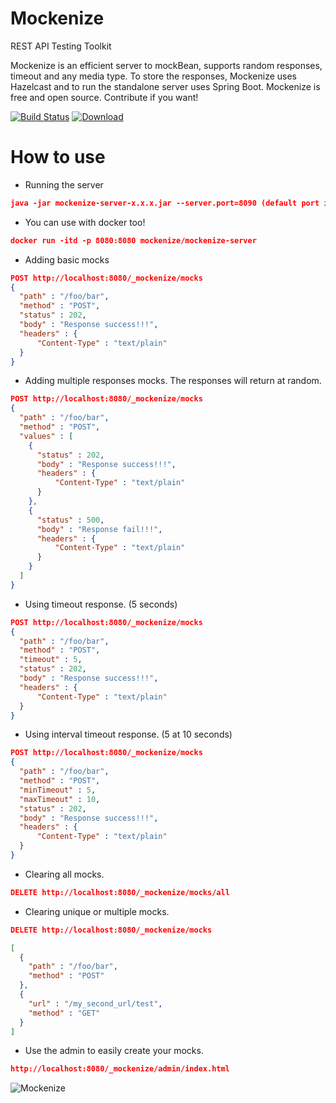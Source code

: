 # Mockenize
REST API Testing Toolkit

Mockenize is an efficient server to mockBean, supports random responses, timeout and any media type. To store the responses, Mockenize uses Hazelcast and to run the standalone server uses Spring Boot.
Mockenize is free and open source. Contribute if you want!

[![Build Status](https://travis-ci.org/Mockenize/mockenize-server.svg?branch=master)](https://travis-ci.org/Mockenize/mockenize-server)
[ ![Download](https://api.bintray.com/packages/mockenize/mockenize/mockenize-server/images/download.svg) ](https://bintray.com/mockenize/mockenize/mockenize-server/_latestVersion)
# How to use

- Running the server
```json
java -jar mockenize-server-x.x.x.jar --server.port=8090 (default port is 8080)
```

- You can use with docker too!

```json
docker run -itd -p 8080:8080 mockenize/mockenize-server
```

- Adding basic mocks

```json
POST http://localhost:8080/_mockenize/mocks
{
  "path" : "/foo/bar",
  "method" : "POST",
  "status" : 202,
  "body" : "Response success!!!",
  "headers" : {
      "Content-Type" : "text/plain"
  }
}
```

- Adding multiple responses mocks. The responses will return at random.

```json
POST http://localhost:8080/_mockenize/mocks
{
  "path" : "/foo/bar",
  "method" : "POST",
  "values" : [
    {
      "status" : 202,
      "body" : "Response success!!!",
      "headers" : {
          "Content-Type" : "text/plain"
      }
    },
    {
      "status" : 500,
      "body" : "Response fail!!!",
      "headers" : {
          "Content-Type" : "text/plain"
      }
    }
  ]
}
```

- Using timeout response. (5 seconds)

```json
POST http://localhost:8080/_mockenize/mocks
{
  "path" : "/foo/bar",
  "method" : "POST",
  "timeout" : 5,
  "status" : 202,
  "body" : "Response success!!!",
  "headers" : {
      "Content-Type" : "text/plain"
  }
}
```

- Using interval timeout response. (5 at 10 seconds)

```json
POST http://localhost:8080/_mockenize/mocks
{
  "path" : "/foo/bar",
  "method" : "POST",
  "minTimeout" : 5,
  "maxTimeout" : 10,
  "status" : 202,
  "body" : "Response success!!!",
  "headers" : {
      "Content-Type" : "text/plain"
  }
}
```

- Clearing all mocks.

```json
DELETE http://localhost:8080/_mockenize/mocks/all
```

- Clearing unique or multiple mocks.

```json
DELETE http://localhost:8080/_mockenize/mocks

[
  {
    "path" : "/foo/bar",
    "method" : "POST"
  },
  {
    "url" : "/my_second_url/test",
    "method" : "GET"
  }
]
```

- Use the admin to easily create your mocks.

```json
http://localhost:8080/_mockenize/admin/index.html
```
![Mockenize](http://i.imgur.com/Yxu9dPO.png)
